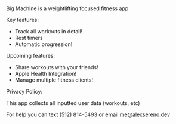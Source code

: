 # 

Big Machine is a weightlifting focused fitness app 

Key features:
- Track all workouts in detail!
- Rest timers
- Automatic progression!

Upcoming features:
- Share workouts with your friends!
- Apple Health Integration!
- Manage multiple fitness clients!

Privacy Policy:

This app collects all inputted user data (workouts, etc)

For help you can text (512) 814-5493 or email me@alexsereno.dev
